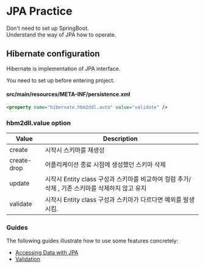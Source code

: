 # JPA Practice
Don't need to set up SpringBoot. \
Understand the way of JPA how to operate.

## Hibernate configuration
Hibernate is implementation of JPA interface. 

You need to set up before entering project.

#### src/main/resources/META-INF/persistence.xml
```xml
<property name="hibernate.hbm2ddl.auto" value="validate" />
```

### hbm2dll.value option

| Value       | Description                                                  |
|-------------|--------------------------------------------------------------|
| create      | 시작시 스키마를 재생성                                                 |
| create-drop | 어플리케이션 종료 시점에 생성했던 스키마 삭제                                    |
| update      | 시작시 Entity class 구성과 스키마를 비교하여 컬럼 추가/삭제 , 기존 스키마를 삭제하지 않고 유지 |
| validate    | 시작시 Entity class 구성과 스키마가 다르다면 예외를 발생시킴.                     |

### Guides
The following guides illustrate how to use some features concretely:

* [Accessing Data with JPA](https://spring.io/guides/gs/accessing-data-jpa/)
* [Validation](https://spring.io/guides/gs/validating-form-input/)

